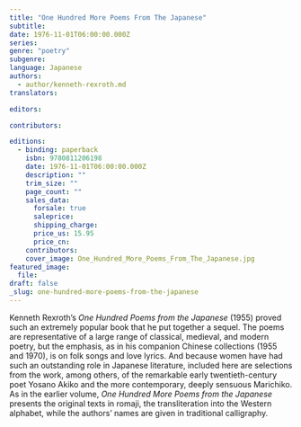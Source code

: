 ```yaml
---
title: "One Hundred More Poems From The Japanese"
subtitle:
date: 1976-11-01T06:00:00.000Z
series:
genre: "poetry"
subgenre:
language: Japanese
authors:
  - author/kenneth-rexroth.md
translators:

editors:

contributors:

editions:
  - binding: paperback
    isbn: 9780811206198
    date: 1976-11-01T06:00:00.000Z
    description: ""
    trim_size: ""
    page_count: ""
    sales_data:
      forsale: true
      saleprice:
      shipping_charge:
      price_us: 15.95
      price_cn:
    contributors:
    cover_image: One_Hundred_More_Poems_From_The_Japanese.jpg
featured_image:
  file:
draft: false
_slug: one-hundred-more-poems-from-the-japanese
---
```


Kenneth Rexroth’s _One Hundred Poems from the Japanese_ (1955) proved such an extremely popular book that he put together a sequel. The poems are representative of a large range of classical, medieval, and modern poetry, but the emphasis, as in his companion Chinese collections (1955 and 1970), is on folk songs and love lyrics. And because women have had such an outstanding role in Japanese literature, included here are selections from the work, among others, of the remarkable early twentieth-century poet Yosano Akiko and the more contemporary, deeply sensuous Marichiko. As in the earlier volume, _One Hundred More Poems from the Japanese_ presents the original texts in romaji, the transliteration into the Western alphabet, while the authors’ names are given in traditional calligraphy.

